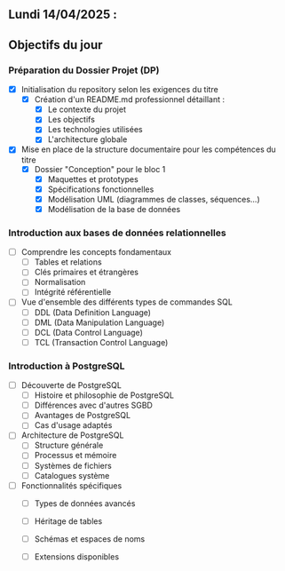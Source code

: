 ## Lundi 14/04/2025 :

## Objectifs du jour

### Préparation du Dossier Projet (DP)

- [X] Initialisation du repository selon les exigences du titre
  - [X] Création d'un README.md professionnel détaillant :
    - [X] Le contexte du projet
    - [X] Les objectifs
    - [X] Les technologies utilisées
    - [X] L'architecture globale

- [X] Mise en place de la structure documentaire pour les compétences du titre
  - [X] Dossier "Conception" pour le bloc 1
    - [X] Maquettes et prototypes
    - [X] Spécifications fonctionnelles
    - [X] Modélisation UML (diagrammes de classes, séquences...)
    - [X] Modélisation de la base de données

### Introduction aux bases de données relationnelles

- [ ] Comprendre les concepts fondamentaux
  - [ ] Tables et relations
  - [ ] Clés primaires et étrangères
  - [ ] Normalisation
  - [ ] Intégrité référentielle
  
- [ ] Vue d'ensemble des différents types de commandes SQL
  - [ ] DDL (Data Definition Language)
  - [ ] DML (Data Manipulation Language)
  - [ ] DCL (Data Control Language)
  - [ ] TCL (Transaction Control Language)

### Introduction à PostgreSQL

- [ ] Découverte de PostgreSQL
  - [ ] Histoire et philosophie de PostgreSQL
  - [ ] Différences avec d'autres SGBD
  - [ ] Avantages de PostgreSQL
  - [ ] Cas d'usage adaptés

- [ ] Architecture de PostgreSQL
  - [ ] Structure générale
  - [ ] Processus et mémoire
  - [ ] Systèmes de fichiers
  - [ ] Catalogues système

- [ ] Fonctionnalités spécifiques
  - [ ] Types de données avancés
  - [ ] Héritage de tables
  - [ ] Schémas et espaces de noms
  - [ ] Extensions disponibles





